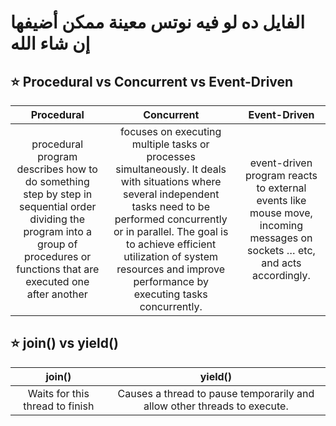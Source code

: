 # الفايل ده لو فيه نوتس معينة ممكن أضيفها إن شاء الله
## ⭐ Procedural vs Concurrent vs Event-Driven
| Procedural | Concurrent | Event-Driven |
| :---:      | :---:      | :---: |
|  procedural program describes how to do something step by step in sequential order dividing the program into a group of procedures or functions that are executed one after another  | focuses on executing multiple tasks or processes simultaneously. It deals with situations where several independent tasks need to be performed concurrently or in parallel. The goal is to achieve efficient utilization of system resources and improve performance by executing tasks concurrently. |  event-driven program reacts to external events like mouse move, incoming messages on sockets … etc, and acts accordingly. |

## ⭐ join() vs yield()
| join() | yield() |
| :---:  | :---:   |
|   Waits for this thread to finish   |    Causes a thread to pause temporarily and allow other threads to execute.   |











